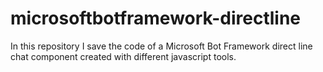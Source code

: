 # microsoftbotframework-directline
In this repository I save the code of a Microsoft Bot Framework direct line chat component created with different javascript tools.
